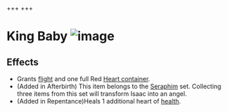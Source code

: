 +++
+++

 # King Baby ![image](/image/King_Baby.png) 


Effects
---------


* Grants [flight](/wiki/Flight "Flight") and one full Red [Heart container](/wiki/Heart_container "Heart container").
* (Added in Afterbirth) This item belongs to the [Seraphim](/wiki/Seraphim_(Transformation) "Seraphim (Transformation)") set. Collecting three items from this set will transform Isaac into an angel.
* (Added in Repentance)Heals 1 additional heart of [health](/wiki/Health "Health").


